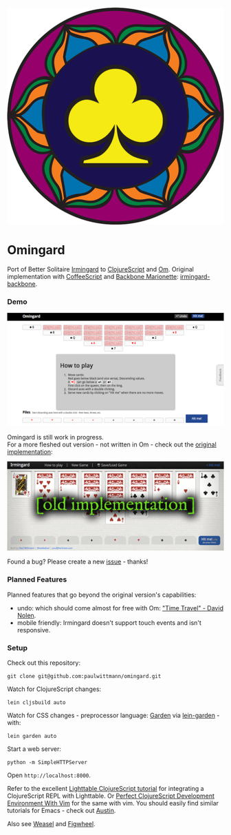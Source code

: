 ![Omingard Logo](/omingard-favicon-512x512px.png)

# Omingard
Port of Better Solitaire [Irmingard](http://irmingard.herokuapp.com) to [ClojureScript](https://github.com/clojure/clojurescript) and [Om](https://github.com/swannodette/om).
Original implementation with [CoffeeScript](http://coffeescript.org) and [Backbone Marionette](http://marionettejs.com):
[irmingard-backbone](https://github.com/paulwittmann/irmingard-backbone).

### Demo
[![screenshot of Omingard](/screenshot_omingard.png)](https://omingard.5apps.com)

Omingard is still work in progress.  
For a more fleshed out version - not written in Om - check out the
[original implementation](http://irmingard.herokuapp.com):

[![screenshot of Irmingard](/screenshot_irmingard.png)](http://irmingard.herokuapp.com)

Found a bug? Please create a new [issue](https://github.com/paulwittmann/omingard/issues) - thanks!

### Planned Features
Planned features that go beyond the original version's capabilities:
+ undo: which should come almost for free with Om: ["Time Travel" - David Nolen](https://swannodette.github.io/2013/12/31/time-travel).
+ mobile friendly: Irmingard doesn't support touch events and isn't responsive.

### Setup
Check out this repository:

    git clone git@github.com:paulwittmann/omingard.git

Watch for ClojureScript changes:

    lein cljsbuild auto

Watch for CSS changes - preprocessor language: [Garden](https://github.com/noprompt/garden) via [lein-garden](https://github.com/noprompt/lein-garden) - with:

    lein garden auto

Start a web server:

    python -m SimpleHTTPServer

Open `http://localhost:8000`.

Refer to the excellent [Lighttable ClojureScript tutorial](https://github.com/swannodette/lt-cljs-tutorial) for integrating a ClojureScript REPL with Lighttable.
Or [Perfect ClojureScript Development Environment With Vim](https://astashov.github.io/blog/2014/07/30/perfect-clojurescript-development-environment-with-vim) for the same with vim.
You should easily find similar tutorials for Emacs - check out [Austin](https://github.com/cemerick/austin).

Also see [Weasel](https://github.com/tomjakubowski/weasel) and [Figwheel](https://github.com/bhauman/lein-figwheel).
